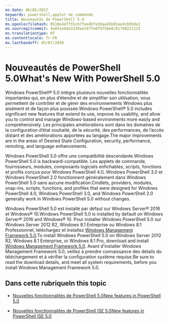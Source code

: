 ```yaml
---
ms.date: 06/05/2017
keywords: powershell,applet de commande
title: Nouveautés de PowerShell 5.0
ms.openlocfilehash: 0510e447f55cb7faedbfa3daa45b81ae4cb93de2
ms.sourcegitcommit: 4a841ebda3339ae2477e0f5f5be8c01740221232
ms.translationtype: HT
ms.contentlocale: fr-FR
ms.lasthandoff: 05/07/2018
---
```

# <a name="whats-new-with-powershell-50"></a><span data-ttu-id="fef02-103">Nouveautés de PowerShell 5.0</span><span class="sxs-lookup"><span data-stu-id="fef02-103">What's New With PowerShell 5.0</span></span>
<span data-ttu-id="fef02-104">Windows PowerShell® 5.0 intègre plusieurs nouvelles fonctionnalités importantes qui, en plus d’étendre et de simplifier son utilisation, vous permettent de contrôler et de gérer des environnements Windows plus aisément et de façon plus poussée.</span><span class="sxs-lookup"><span data-stu-id="fef02-104">Windows PowerShell® 5.0 includes significant new features that extend its use, improve its usability, and allow you to control and manage Windows-based environments more easily and comprehensively.</span></span>  <span data-ttu-id="fef02-105">Les principales améliorations sont dans les domaines de la configuration d’état souhaité, de la sécurité, des performances, de l’accès distant et des améliorations apportées au langage.</span><span class="sxs-lookup"><span data-stu-id="fef02-105">The major improvements are in the areas of Desired State Configuration, security, performance, remoting, and language enhancements.</span></span>

<span data-ttu-id="fef02-106">Windows PowerShell 5.0 offre une compatibilité descendante.</span><span class="sxs-lookup"><span data-stu-id="fef02-106">Windows PowerShell 5.0 is backward-compatible.</span></span> <span data-ttu-id="fef02-107">Les applets de commande, fournisseurs, modules, composants logiciels enfichables, scripts, fonctions et profils conçus pour Windows PowerShell 4.0, Windows PowerShell 3.0 et Windows PowerShell 2.0 fonctionnent généralement dans Windows PowerShell 5.0 sans aucune modification.</span><span class="sxs-lookup"><span data-stu-id="fef02-107">Cmdlets, providers, modules, snap-ins, scripts, functions, and profiles that were designed for Windows PowerShell 4.0, Windows PowerShell 3.0, and Windows PowerShell 2.0 generally work in Windows PowerShell 5.0 without changes.</span></span>

<span data-ttu-id="fef02-108">Windows PowerShell 5.0 est installé par défaut sur Windows Server® 2016 et Windows® 10.</span><span class="sxs-lookup"><span data-stu-id="fef02-108">Windows PowerShell 5.0 is installed by default on Windows Server® 2016 and Windows® 10.</span></span> <span data-ttu-id="fef02-109">Pour installer Windows PowerShell 5.0 sur Windows Server 2012 R2, Windows 8.1 Entreprise ou Windows 8.1 Professionnel, téléchargez et installez [Windows Management Framework 5.0](https://go.microsoft.com/fwlink/?linkid=830436).</span><span class="sxs-lookup"><span data-stu-id="fef02-109">To install Windows PowerShell 5.0 on Windows Server 2012 R2, Windows 8.1 Enterprise, or Windows 8.1 Pro, download and install [Windows Management Framework 5.0](https://go.microsoft.com/fwlink/?linkid=830436).</span></span> <span data-ttu-id="fef02-110">Avant d'installer Windows Management Framework 5.0, veillez à prendre connaissance des détails du téléchargement et à vérifier la configuration système requise.</span><span class="sxs-lookup"><span data-stu-id="fef02-110">Be sure to read the download details, and meet all system requirements, before you install Windows Management Framework 5.0.</span></span>

## <a name="in-this-topic"></a><span data-ttu-id="fef02-111">Dans cette rubrique</span><span class="sxs-lookup"><span data-stu-id="fef02-111">In this topic</span></span>

- [<span data-ttu-id="fef02-112">Nouvelles fonctionnalités de PowerShell 5.0</span><span class="sxs-lookup"><span data-stu-id="fef02-112">New features in  PowerShell 5.0</span></span>](What-s-New-in-Windows-PowerShell-50.md)

- [<span data-ttu-id="fef02-113">Nouvelles fonctionnalités de PowerShell ISE 5.0</span><span class="sxs-lookup"><span data-stu-id="fef02-113">New features in PowerShell ISE 5.0</span></span>](What-s-New-in-the-PowerShell-50-ISE.md)

<!--
- New features in Windows PowerShell 4.0

- New features in Windows PowerShell 3.0
-->
